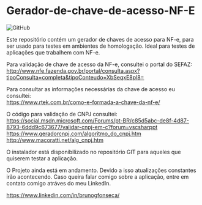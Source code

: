 # Gerador-de-chave-de-acesso-NF-E
![GitHub](https://img.shields.io/github/license/BrunoGFonseca/Gerador-de-chave-de-acesso-NF-e)

Este repositório contém um gerador de chaves de acesso para NF-e, para ser usado para testes em ambientes de homologação. Ideal para testes de aplicações que trabalhem com NF-e.

Para validação de chave de acesso da NF-e, consultei o portal do SEFAZ:                                                              
http://www.nfe.fazenda.gov.br/portal/consulta.aspx?tipoConsulta=completa&tipoConteudo=XbSeqxE8pl8=

Para consultar as informações necessárias da chave de acesso eu consultei:                        
https://www.rtek.com.br/como-e-formada-a-chave-da-nf-e/

O código para validação de CNPJ consultei:                    
https://social.msdn.microsoft.com/Forums/pt-BR/c85d5abc-de8f-4d87-8793-6ddd9c673677/validar-cnpj-em-c?forum=vscsharppt       
https://www.geradorcnpj.com/algoritmo_do_cnpj.htm             
http://www.macoratti.net/alg_cnpj.htm


O instalador está disponibilizado no repositório GIT para aqueles que quiserem testar a aplicação.

O Projeto ainda está em andamento. Devido a isso atualizações constantes irão acontecendo.
Caso queira falar comigo sobre a aplicação, entre em contato comigo atráves do meu LinkedIn.

https://www.linkedin.com/in/brunogfonseca/
